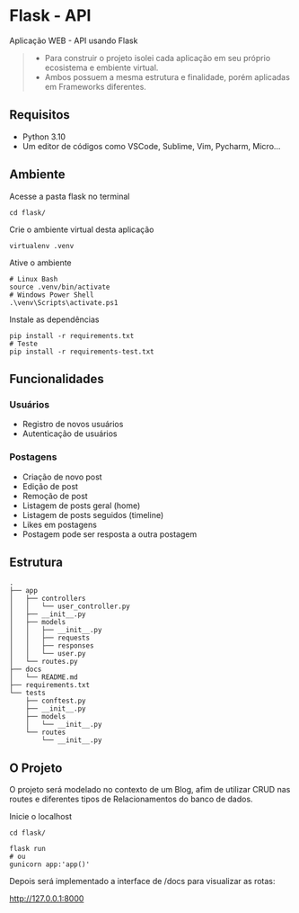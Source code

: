 # Flask - API

Aplicação WEB - API usando Flask

> - Para construir o projeto isolei cada aplicação em seu próprio ecosistema e embiente virtual. 
> - Ambos possuem a mesma estrutura e finalidade, porém aplicadas em Frameworks diferentes.
    

## Requisitos

- Python 3.10
- Um editor de códigos como VSCode, Sublime, Vim, Pycharm, Micro...


## Ambiente

Acesse a pasta flask no terminal

```console
cd flask/
```

Crie o ambiente virtual desta aplicação

```console
virtualenv .venv
```

Ative o ambiente 

```console
# Linux Bash
source .venv/bin/activate
# Windows Power Shell
.\venv\Scripts\activate.ps1
```

Instale as dependências

```console
pip install -r requirements.txt
# Teste
pip install -r requirements-test.txt
```


## Funcionalidades

### Usuários

- Registro de novos usuários
- Autenticação de usuários

### Postagens

- Criação de novo post
- Edição de post
- Remoção de post
- Listagem de posts geral (home)
- Listagem de posts seguidos (timeline)
- Likes em postagens
- Postagem pode ser resposta a outra postagem

## Estrutura

```console
.
├── app
│   ├── controllers
│   │   └── user_controller.py
│   ├── __init__.py
│   ├── models
│   │   ├── __init__.py
│   │   ├── requests
│   │   ├── responses
│   │   └── user.py
│   └── routes.py
├── docs
│   └── README.md
├── requirements.txt
└── tests
    ├── conftest.py
    ├── __init__.py
    ├── models
    │   └── __init__.py
    └── routes
        └── __init__.py
```


## O Projeto

O projeto será modelado no contexto de um Blog, afim de utilizar CRUD nas routes e diferentes tipos de Relacionamentos do banco de dados.

Inicie o localhost

```console
cd flask/
```

```console
flask run
# ou
gunicorn app:'app()'
```

Depois será implementado a interface de /docs para visualizar as rotas:

http://127.0.0.1:8000

